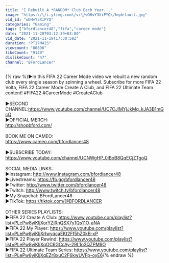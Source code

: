 ```yaml
---
title: "I Rebuilt A *RANDOM* Club Each Year..."
image: "https:\/\/i.ytimg.com\/vi\/wDHvY3XiPYQ\/hqdefault.jpg"
vid_id: "wDHvY3XiPYQ"
categories: "Gaming"
tags: ["bfordlancer48","fifa","career mode"]
date: "2021-11-20T03:12:39+03:00"
vid_date: "2021-11-19T17:30:58Z"
duration: "PT17M42S"
viewcount: "80896"
likeCount: "9140"
dislikeCount: "47"
channel: "BFordLancer"
---
```

{% raw %}►In this FIFA 22 Career Mode video we rebuilt a new random club every single season by spinning a wheel. Subscribe for more FIFA 22 Volta, FIFA 22 Career Mode Create A Club, and FIFA 22 Ultimate Team content! #FIFA22 #CareerMode #CreateAClub<br /><br />►SECOND CHANNEL:<a rel="nofollow" target="blank" href="https://www.youtube.com/channel/UC7CJlMYjJkMq_kJA3B1mGcQ">https://www.youtube.com/channel/UC7CJlMYjJkMq_kJA3B1mGcQ</a><br />►OFFICIAL MERCH:<br /><a rel="nofollow" target="blank" href="http://shopbford.com/">http://shopbford.com/</a><br /><br />BOOK ME ON CAMEO:<br /><a rel="nofollow" target="blank" href="https://www.cameo.com/bfordlancer48">https://www.cameo.com/bfordlancer48</a><br /><br />►SUBSCRIBE TODAY: <a rel="nofollow" target="blank" href="https://www.youtube.com/channel/UCNWgHP_0lBoB8QqECjZTgoQ">https://www.youtube.com/channel/UCNWgHP_0lBoB8QqECjZTgoQ</a><br /><br />SOCIAL MEDIA LINKS:<br />►Instagram: <a rel="nofollow" target="blank" href="http://www.Instagram.com/bfordlancer48">http://www.Instagram.com/bfordlancer48</a><br />►Livestreams: <a rel="nofollow" target="blank" href="https://fb.gg/bfordlancer48">https://fb.gg/bfordlancer48</a><br />►Twitter: <a rel="nofollow" target="blank" href="http://www.twitter.com/bfordlancer48">http://www.twitter.com/bfordlancer48</a><br />►Twitch: <a rel="nofollow" target="blank" href="http://www.twitch.tv/bfordlancer48">http://www.twitch.tv/bfordlancer48</a><br />►My Snapchat: BFordLancer48<br />►TikTok: <a rel="nofollow" target="blank" href="https://tiktok.com/@BFORDLANCER">https://tiktok.com/@BFORDLANCER</a><br /><br />OTHER SERIES PLAYLISTS:<br />►FIFA 22 Create A Club: <a rel="nofollow" target="blank" href="https://www.youtube.com/playlist?list=PLePw8yiKljXorYZjRnQSX7y1Qs11O-aNA">https://www.youtube.com/playlist?list=PLePw8yiKljXorYZjRnQSX7y1Qs11O-aNA</a><br />►FIFA 22 My Player: <a rel="nofollow" target="blank" href="https://www.youtube.com/playlist?list=PLePw8yiKljXrIwyqcaEKt2Ff5hZ0kB-xP">https://www.youtube.com/playlist?list=PLePw8yiKljXrIwyqcaEKt2Ff5hZ0kB-xP</a><br />►FIFA 22 Player Rewind: <a rel="nofollow" target="blank" href="https://www.youtube.com/playlist?list=PLePw8yiKljXqOC6GCcAy-29L1o3QZPM9O">https://www.youtube.com/playlist?list=PLePw8yiKljXqOC6GCcAy-29L1o3QZPM9O</a><br />►FIFA 22 Ultimate Team Series: <a rel="nofollow" target="blank" href="https://www.youtube.com/playlist?list=PLePw8yiKljXqEZr8xuC2F6kwUVFp-oyE6">https://www.youtube.com/playlist?list=PLePw8yiKljXqEZr8xuC2F6kwUVFp-oyE6</a>{% endraw %}
